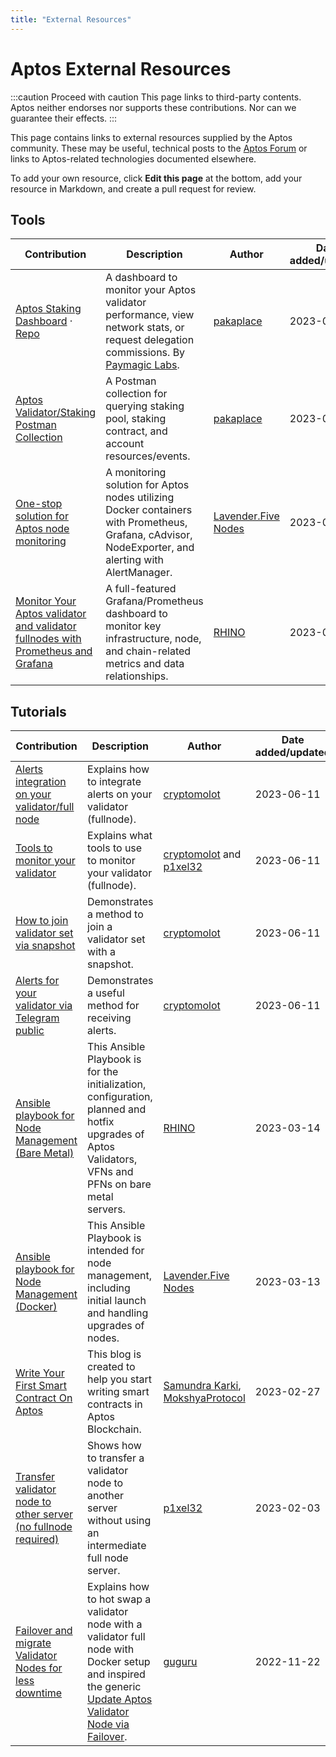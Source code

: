 ```yaml
---
title: "External Resources"
---
```


# Aptos External Resources

:::caution Proceed with caution
This page links to third-party contents. Aptos neither endorses nor supports these contributions. Nor can we guarantee their effects.
:::

This page contains links to external resources supplied by the Aptos community. These may be useful, technical posts to the [Aptos Forum](https://forum.aptosfoundation.org/) or links to Aptos-related technologies documented elsewhere.

To add your own resource, click **Edit this page** at the bottom, add your resource in Markdown, and create a pull request for review.

## Tools

| Contribution                                                                                                                       | Description                                                                                                                                                | Author                                                 | Date added/updated |
| ---------------------------------------------------------------------------------------------------------------------------------- | ---------------------------------------------------------------------------------------------------------------------------------------------------------- | ------------------------------------------------------ | ------------------ |
| [Aptos Staking Dashboard](https://dashboard.stakeaptos.com) · [Repo](https://github.com/pakaplace/swtb-frontend/)                  | A dashboard to monitor your Aptos validator performance, view network stats, or request delegation commissions. By [Paymagic Labs](https://paymagic.xyz/). | [pakaplace](https://github.com/pakaplace/)             | 2023-03-10         |
| [Aptos Validator/Staking Postman Collection](https://github.com/pakaplace/aptos-validator-staking-postman)                         | A Postman collection for querying staking pool, staking contract, and account resources/events.                                                            | [pakaplace](https://github.com/pakaplace/)             | 2023-03-10         |
| [One-stop solution for Aptos node monitoring](https://github.com/LavenderFive/aptos-monitoring)                                    | A monitoring solution for Aptos nodes utilizing Docker containers with Prometheus, Grafana, cAdvisor, NodeExporter, and alerting with AlertManager.        | [Lavender.Five Nodes](https://github.com/LavenderFive) | 2023-03-10         |
| [Monitor Your Aptos validator and validator fullnodes with Prometheus and Grafana](https://github.com/RhinoStake/aptos_monitoring) | A full-featured Grafana/Prometheus dashboard to monitor key infrastructure, node, and chain-related metrics and data relationships.                        | [RHINO](https://rhinostake.com)                        | 2023-03-10         |

## Tutorials

| Contribution                                                                                                                                                    | Description                                                                                                                                                                                                            | Author                                                                                                           | Date added/updated |
| --------------------------------------------------------------------------------------------------------------------------------------------------------------- | ---------------------------------------------------------------------------------------------------------------------------------------------------------------------------------------------------------------------- | ---------------------------------------------------------------------------------------------------------------- | ------------------ |
| [Alerts integration on your validator/full node](https://forum.aptoslabs.com/t/alerts-integration-on-your-validator-full-node/196210)                           | Explains how to integrate alerts on your validator (fullnode).                                                                                                                                                         | [cryptomolot](https://forum.aptoslabs.com/u/unlimitedmolot)                                                      | 2023-06-11         |
| [Tools to monitor your validator](https://forum.aptoslabs.com/t/tools-to-monitore-your-validator/197163)                                                        | Explains what tools to use to monitor your validator (fullnode).                                                                                                                                                       | [cryptomolot](https://forum.aptoslabs.com/u/unlimitedmolot) and [p1xel32](https://forum.aptoslabs.com/u/p1xel32) | 2023-06-11         |
| [How to join validator set via snapshot](https://forum.aptoslabs.com/t/how-to-join-validator-set-via-snapshot/207568)                                           | Demonstrates a method to join a validator set with a snapshot.                                                                                                                                                         | [cryptomolot](https://forum.aptoslabs.com/u/unlimitedmolot)                                                      | 2023-06-11         |
| [Alerts for your validator via Telegram public](https://forum.aptoslabs.com/t/alerts-for-your-validator-via-telegram-public/201959)                             | Demonstrates a useful method for receiving alerts.                                                                                                                                                                     | [cryptomolot](https://forum.aptoslabs.com/u/unlimitedmolot)                                                      | 2023-06-11         |
| [Ansible playbook for Node Management (Bare Metal)](https://github.com/RhinoStake/ansible-aptos)                                                                | This Ansible Playbook is for the initialization, configuration, planned and hotfix upgrades of Aptos Validators, VFNs and PFNs on bare metal servers.                                                                  | [RHINO](https://rhinostake.com)                                                                                  | 2023-03-14         |
| [Ansible playbook for Node Management (Docker)](https://github.com/LavenderFive/aptos-ansible)                                                                  | This Ansible Playbook is intended for node management, including initial launch and handling upgrades of nodes.                                                                                                        | [Lavender.Five Nodes](https://github.com/LavenderFive)                                                           | 2023-03-13         |
| [Write Your First Smart Contract On Aptos](https://medium.com/mokshyaprotocol/write-your-first-smart-contract-on-aptos-a-step-by-step-guide-e16a6f5c2be6)       | This blog is created to help you start writing smart contracts in Aptos Blockchain.                                                                                                                                    | [Samundra Karki](https://medium.com/@samundrakarki56), [MokshyaProtocol](https://mokshya.io/)                    | 2023-02-27         |
| [Transfer validator node to other server (no fullnode required)](https://forum.aptoslabs.com/t/transfer-validator-node-to-other-server-no-fn-required/194629/1) | Shows how to transfer a validator node to another server without using an intermediate full node server.                                                                                                               | [p1xel32](https://forum.aptoslabs.com/u/p1xel32)                                                                 | 2023-02-03         |
| [Failover and migrate Validator Nodes for less downtime](https://forum.aptoslabs.com/t/failover-and-migrate-validator-nodes-for-less-downtime/144846)           | Explains how to hot swap a validator node with a validator full node with Docker setup and inspired the generic [Update Aptos Validator Node via Failover](../nodes/validator-node/operator/update-validator-node.md). | [guguru](https://forum.aptoslabs.com/u/guguru)                                                                   | 2022-11-22         |
